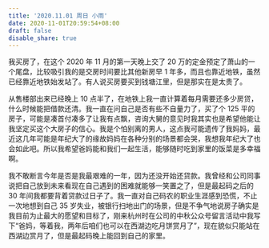 ```yaml
---
title: '2020.11.01 周日 小雨'
date: 2020-11-01T20:59:54+08:00
draft: false
disable_share: true
---
```


我买房了，在这个 2020 年 11 月的第一天晚上交了 20 万的定金预定了萧山的一个尾盘，比较吸引我的是交房时间要比其他新房早 1 年多，而且也靠近地铁，虽然已经靠近地铁始发站了。有人说买房要买到钱塘江里，但是那实在是太贵了。

<!--more-->

从售楼部出来已经晚上 10 点半了，在地铁上我一直计算着每月需要还多少房贷，什么时候能把借款还清。我一直在问自己是否有些不自量力了，买了个 125 平的房子，可能是凑首付凑多了让我有点飘，咨询大舅的意见时我其实也是希望他能让我坚定买这个大房子的信心。我是个怕别离的男人，这点我可能遗传了我妈妈，最近这几年可能是年纪大了的缘故妈妈在各种分别的场景都会哭，我想我年纪大了也会如此吧。所以我希望爸妈能和我们一起生活，能够随时吃到家里的饭菜是多幸福啊。

我不敢断言今年是否是我最艰难的一年，因为还没开始还贷款。我曾经和公司同事说把自己放到未来看现在自己遇到的困难就能够一笑置之了，但是最起码之后的 30 年间我都要背着贷款过日子了。我一直对自己码农的职业生涯感到恐慌，不止一次地想到自己 35 岁失业，被银行扫地出门的场景，但是不争气地说房子确实是我目前为止最大的愿望和目标了，刚来杭州时在公司的中秋公众号留言活动中我写下“爸妈，等着我，两年后咱们也可以在西湖边吃月饼赏月了”，现在貌似只能站在西湖边赏月了，但是最起码晚上能回到自己的家里。
